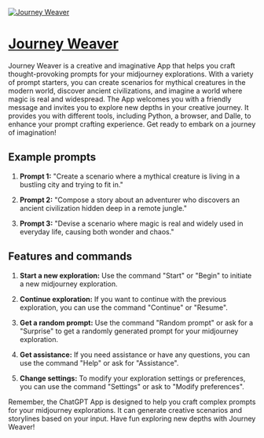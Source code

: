 [![Journey Weaver](https://files.oaiusercontent.com/file-MqhhHGNPgXL2vBddFcm503DF?se=2123-10-16T20%3A11%3A14Z&sp=r&sv=2021-08-06&sr=b&rscc=max-age%3D31536000%2C%20immutable&rscd=attachment%3B%20filename%3D47413869-45eb-4125-a1fe-daeaeef26100.png&sig=cdsmLNvdY9cERr3Oywnqd4nMENuL1cx51EGDgiEnSsU%3D)](https://chat.openai.com/g/g-r3W75eQfP-journey-weaver)

# [Journey Weaver](https://chat.openai.com/g/g-r3W75eQfP-journey-weaver)

Journey Weaver is a creative and imaginative App that helps you craft thought-provoking prompts for your midjourney explorations. With a variety of prompt starters, you can create scenarios for mythical creatures in the modern world, discover ancient civilizations, and imagine a world where magic is real and widespread. The App welcomes you with a friendly message and invites you to explore new depths in your creative journey. It provides you with different tools, including Python, a browser, and Dalle, to enhance your prompt crafting experience. Get ready to embark on a journey of imagination!

## Example prompts

1. **Prompt 1:** "Create a scenario where a mythical creature is living in a bustling city and trying to fit in."

2. **Prompt 2:** "Compose a story about an adventurer who discovers an ancient civilization hidden deep in a remote jungle."

3. **Prompt 3:** "Devise a scenario where magic is real and widely used in everyday life, causing both wonder and chaos."

## Features and commands

1. **Start a new exploration:** Use the command "Start" or "Begin" to initiate a new midjourney exploration.

2. **Continue exploration:** If you want to continue with the previous exploration, you can use the command "Continue" or "Resume".

3. **Get a random prompt:** Use the command "Random prompt" or ask for a "Surprise" to get a randomly generated prompt for your midjourney exploration.

4. **Get assistance:** If you need assistance or have any questions, you can use the command "Help" or ask for "Assistance".

5. **Change settings:** To modify your exploration settings or preferences, you can use the command "Settings" or ask to "Modify preferences".

Remember, the ChatGPT App is designed to help you craft complex prompts for your midjourney explorations. It can generate creative scenarios and storylines based on your input. Have fun exploring new depths with Journey Weaver!
